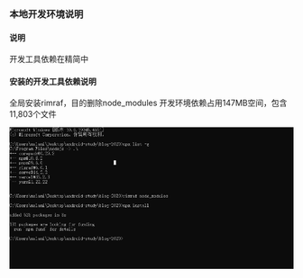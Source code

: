 ### 本地开发环境说明
#### 说明
开发工具依赖在精简中

#### 安装的开发工具依赖说明
全局安装rimraf，目的删除node_modules
开发环境依赖占用147MB空间，包含11,803个文件

![安装的开发工具依赖说明](./assets/dev.png)


